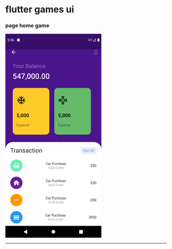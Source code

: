 
<h1> flutter games ui </h1>

<h3> page home game </h3>
<img src="https://github.com/abenkoula71/flutter-game-ui/blob/main/Screenshot_1633671495.png" width="300" />
<hr>
